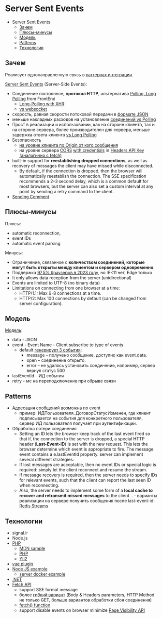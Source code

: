# Server Sent Events

- [Server Sent Events](#server-sent-events)
	- [Зачем](#зачем)
	- [Плюсы-минусы](#плюсы-минусы)
	- [Модель](#модель)
	- [Patterns](#patterns)
	- [Технологии](#технологии)

## Зачем

Реализует однонаправленную связь в [паттернах интеграции](../../arch/pattern/pattern.integration.md).

[Server Sent Events](https://learn.javascript.ru/server-sent-events) (Server-Side Events):

- Соединение постоянное, __протокол HTTP__, альтернатива [Polling, Long Polling](https://web.dev/eventsource-basics/) from FrontEnd
	- [Long-Polling with XHR](https://www.oreilly.com/library/view/high-performance-browser/9781449344757/ch15.html)
	- [vs websocket](https://github.com/GoogleChrome/web.dev/blob/main/src/site/content/en/blog/eventsource-basics/index.md?#server-sent-events-vs-websockets)
- скорость, равная скорости потоковой передачи в [формате JSON](https://aengel.medium.com/server-sent-events-vs-json-stream-3a9f472120a4)
- меньше накладных расходов на установление [соединений vs Polling](https://stackoverflow.com/questions/9397528/server-sent-events-vs-polling)
- Прост в реализации и использовании, как на стороне клиента, так и на стороне сервера, более производителен для сервера, меньше задержка ответа клиента [vs Long Polling](https://www.turtle-techies.com/long-polling-vs-server-sent-events/)
- Безопасность 
	- [на уровне клиента по Origin от кого сообщения](https://web.dev/eventsource-basics/#a-word-on-security)
  - на уровне сервера [CORS](cors.md) [with сredentials](https://developer.mozilla.org/en-US/docs/Web/API/Server-sent_events/Using_server-sent_events) in [Headers API Key (аналогично с fetch)](https://learn.javascript.ru/fetch-crossorigin#neprostye-zaprosy)
- built-in support for __reestablishing dropped connections__, as well as recovery of messages the client may have missed while disconnected.
  - By default, if the connection is dropped, then the browser will automatically reestablish the connection. The SSE specification recommends a 2–3 second delay, which is a common default for most browsers, but the server can also set a custom interval at any point by sending a retry command to the client.
- [Sending Comment](https://bigboxcode.com/server-sent-events-sse)

## Плюсы-минусы

Плюсы:

- automatic reconnection,
- event IDs
- automatic event parsing

Минусы:

- Ограничение, связанное с __количеством соединений, которые могут быть открыты между клиентом и сервером одновременно__
- Поддержка [97,5% браузеров в 2023 году](https://caniuse.com/eventsource), но IE<11 нет, Edge только
- It only allows data reception from the server (unidirectional)
- Events are limited to UTF-8 (no binary data)
- Limitations on connecting from one browser at a time:
	- HTTP/1.1: Max 6-8 connections at a time.
	- HTTP/2: Max 100 connections by default (can be changed from server configuration).

## Модель

[Модель](https://learn.javascript.ru/server-sent-events#format-otveta-servera):

- data - JSON
- event - Event Name - Client subscribe to type of events
	- default [генерирует 3 события](https://learn.javascript.ru/server-sent-events#tipy-sobytiy):
		- message – получено сообщение, доступно как event.data.
		- open – соединение открыто.
		- error – не удалось установить соединение, например, сервер вернул статус 500
- lastEventId - ИД события
- retry - мс на переподключение при обрыве связи

## Patterns

- Адресация сообщений возможна по event
  - пример: ИДПользователя_ДоговорСтатусИзменен, где клиент подписывается на события для конкретного пользователя, сервер ИД пользователя получает при аутентификации.
- Обработка потери соединения
  - Setting an ID lets the browser keep track of the last event fired so that if, the connection to the server is dropped, a special HTTP header (__Last-Event-ID__) is set with the new request. This lets the browser determine which event is appropriate to fire. The message event contains a e.lastEventId property.
server can implement several different strategies:
  - If lost messages are acceptable, then no event IDs or special logic is required: simply let the client reconnect and resume the stream.
  - If message recovery is required, then the server needs to specify IDs for relevant events, such that the client can report the last seen ID when reconnecting.
  - Also, the server needs to implement some form of a __local cache to recover and retransmit missed messages__ to the client.
. - варианты реализации на сервере получить сообщения после last-event-id: [Redis Streams](https://redis.io/docs/data-types/streams/)

## Технологии

- signal.ir
- Node.js
- [PHP](https://web.dev/eventsource-basics/#server-examples)
	- [MDN sample](https://github.com/mdn/dom-examples/tree/main/server-sent-events)
    - [PHP](https://bigboxcode.com/php-server-sent-events-sse)
	- [YII2](https://github.com/odannyc/yii2-sse)
- [vue plugin](https://github.com/tserkov/vue-sse)
- [Node JS example](https://web.dev/eventsource-basics/#server-examples)
	- [server docker example](https://bigboxcode.com/nodejs-server-sent-events-sse)
- [.NET](https://www.tpeczek.com/2017/02/server-sent-events-sse-support-for.html)
- [Fetch API](https://github.com/Azure/fetch-event-source)
	- support SSE format message
	- более [гибкий вариант](https://blog.logrocket.com/using-fetch-event-source-server-sent-events-react/) (Body & Headers parameters, HTTP Method не только GET, больше вариантов обработки сбоя соединения)
	- [fetch() function](https://developer.mozilla.org/en-US/docs/Web/API/fetch)
	- support disable events on browser minimize [Page Visibility API](https://developer.mozilla.org/en-US/docs/Web/API/Page_Visibility_API)
